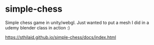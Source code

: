 # simple-chess
Simple chess game in unity/webgl. Just wanted to put a mesh I did in a udemy blender class in action :)

https://sthilaid.github.io/simple-chess/docs/index.html
